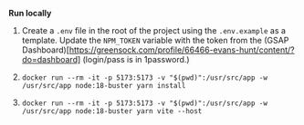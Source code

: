 **Run locally**

1. Create a `.env` file in the root of the project using the `.env.example` as a template. Update the `NPM_TOKEN` variable with the token from the (GSAP Dashboard)[https://greensock.com/profile/66466-evans-hunt/content/?do=dashboard] (login/pass is in 1password.)

2. `docker run --rm -it -p 5173:5173 -v "$(pwd)":/usr/src/app -w /usr/src/app node:18-buster yarn install`

3. `docker run --rm -it -p 5173:5173 -v "$(pwd)":/usr/src/app -w /usr/src/app node:18-buster yarn vite --host`
